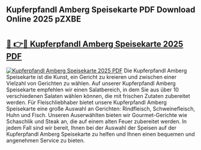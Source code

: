 ## Kupferpfandl Amberg Speisekarte PDF Download Online 2025 pZXBE

# <h2><a href="http://gc8k3at.nevu.top/?p=Kupferpfandl+Amberg+Speisekarte">🔗 👉🔴 Kupferpfandl Amberg Speisekarte 2025 PDF</a></h2>

[![Kupferpfandl Amberg Speisekarte 2025 PDF](https://i.imgur.com/dBaPXMq.png)](http://gc8k3at.nevu.top/?p=Kupferpfandl+Amberg+Speisekarte)
Die Kupferpfandl Amberg Speisekarte ist die Kunst, ein Gericht zu kreieren und zwischen einer Vielzahl von Gerichten zu wählen. Auf unserer Kupferpfandl Amberg Speisekarte empfehlen wir einen Salatbereich, in dem Sie aus über 10 verschiedenen Salaten wählen können, die mit frischen Zutaten zubereitet werden. Für Fleischliebhaber bietet unsere Kupferpfandl Amberg Speisekarte eine große Auswahl an Gerichten: Rindfleisch, Schweinefleisch, Huhn und Fisch. Unseren Auserwählten bieten wir Gourmet-Gerichte wie Schaschlik und Steak an, die auf einem alten Feuer zubereitet werden. In jedem Fall sind wir bereit, Ihnen bei der Auswahl der Speisen auf der Kupferpfandl Amberg Speisekarte zu helfen und Ihnen einen bequemen und angenehmen Service zu bieten.
